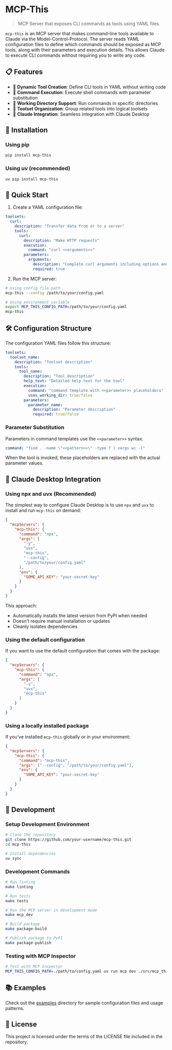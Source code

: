 # MCP-This

> MCP Server that exposes CLI commands as tools using YAML files.

`mcp-this` is an MCP server that makes command-line tools available to Claude via the Model-Control-Protocol. The server reads YAML configuration files to define which commands should be exposed as MCP tools, along with their parameters and execution details. This allows Claude to execute CLI commands without requiring you to write any code.

## 📋 Features

- 🔧 **Dynamic Tool Creation**: Define CLI tools in YAML without writing code
- 🔄 **Command Execution**: Execute shell commands with parameter substitution
- 📁 **Working Directory Support**: Run commands in specific directories
- 🧩 **Toolset Organization**: Group related tools into logical toolsets
- 🤖 **Claude Integration**: Seamless integration with Claude Desktop

## 🚀 Installation

### Using pip

```bash
pip install mcp-this
```

### Using uv (recommended)

```bash
uv pip install mcp-this
```

## 🏁 Quick Start

1. Create a YAML configuration file:

```yaml
toolsets:
  curl:
    description: "Transfer data from or to a server"
    tools:
      curl:
        description: "Make HTTP requests"
        execution:
          command: "curl <<arguments>>"
        parameters:
          arguments:
            description: "Complete curl arguments including options and URL"
            required: true
```

2. Run the MCP server:

```bash
# Using config file path
mcp-this --config /path/to/your/config.yaml

# Using environment variable
export MCP_THIS_CONFIG_PATH=/path/to/your/config.yaml
mcp-this
```

## 🛠️ Configuration Structure

The configuration YAML files follow this structure:

```yaml
toolsets:
  toolset_name:
    description: "Toolset description"
    tools:
      tool_name:
        description: "Tool description"
        help_text: "Detailed help text for the tool"
        execution:
          command: "command template with <<parameter>> placeholders"
          uses_working_dir: true/false
        parameters:
          parameter_name:
            description: "Parameter description"
            required: true/false
```

### Parameter Substitution

Parameters in command templates use the `<<parameter>>` syntax:

```yaml
command: "find . -name \"<<pattern>>\" -type f | xargs wc -l"
```

When the tool is invoked, these placeholders are replaced with the actual parameter values.

## 🔌 Claude Desktop Integration

### Using npx and uvx (Recommended)

The simplest way to configure Claude Desktop is to use `npx` and `uvx` to install and run `mcp-this` on demand:

```json
{
  "mcpServers": {
    "mcp-this": {
      "command": "npx",
      "args": [
        "-y",
        "uvx",
        "mcp-this",
        "--config",
        "/path/to/your/config.yaml"
      ],
      "env": {
        "SOME_API_KEY": "your-secret-key"
      }
    }
  }
}
```

This approach:
- Automatically installs the latest version from PyPI when needed
- Doesn't require manual installation or updates
- Cleanly isolates dependencies

### Using the default configuration

If you want to use the default configuration that comes with the package:

```json
{
  "mcpServers": {
    "mcp-this": {
      "command": "npx",
      "args": [
        "-y",
        "uvx",
        "mcp-this"
      ]
    }
  }
}
```

### Using a locally installed package

If you've installed `mcp-this` globally or in your environment:

```json
{
  "mcpServers": {
    "mcp-this": {
      "command": "mcp-this",
      "args": ["--config", "/path/to/your/config.yaml"],
      "env": {
        "SOME_API_KEY": "your-secret-key"
      }
    }
  }
}
```

## 🧪 Development

### Setup Development Environment

```bash
# Clone the repository
git clone https://github.com/your-username/mcp-this.git
cd mcp-this

# Install dependencies
uv sync
```

### Development Commands

```bash
# Run linting
make linting

# Run tests
make tests

# Run the MCP server in development mode
make mcp_dev

# Build package
make package-build

# Publish package to PyPI
make package-publish
```

### Testing with MCP Inspector

```bash
# Test with MCP Inspector
MCP_THIS_CONFIG_PATH=./path/to/config.yaml uv run mcp dev ./src/mcp_this/mcp_server.py
```

## 📚 Examples

Check out the [examples](./examples) directory for sample configuration files and usage patterns.

## 📜 License

This project is licensed under the terms of the LICENSE file included in the repository.
